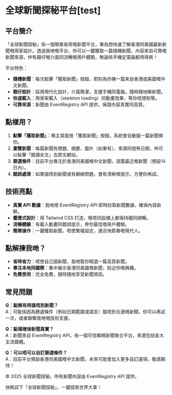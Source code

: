 # 全球新聞探秘平台[test]

## 平台簡介

「全球新聞探秘」係一個簡單易用嘅新聞平台，專為想快速了解香港同美國最新新聞嘅用家設計。透過我哋嘅平台，你可以一鍵獲取一篇隨機新聞，內容來自可靠嘅新聞來源，仲有靚仔嘅介面同流暢嘅用戶體驗，無論係手機定電腦都用得爽！

平台特色：
- **隨機新聞**：每次點擊「獲取新聞」按鈕，即刻為你揀一篇來自香港或美國嘅中文新聞。
- **靚仔設計**：採用現代化設計，介面簡潔，支援手機同電腦，隨時隨地睇新聞。
- **快速載入**：用骨架載入（skeleton loading）同動畫效果，等你唔使耐等。
- **可靠來源**：新聞由 EventRegistry API 提供，保證內容真實同高質。

## 點樣用？

1. **點擊「獲取新聞」**：喺主頁面按「獲取新聞」按鈕，系統會自動搵一篇新聞俾你。
2. **瀏覽新聞**：每篇新聞有標題、摘要、圖片（如果有）、來源同發佈日期，仲可以點擊「閱讀全文」去原文網站。
3. **篩選條件**：目前平台專注於香港同美國嘅中文新聞，涵蓋最近嘅新聞（預設14日內）。
4. **錯誤處理**：如果搵唔到新聞或有網絡問題，會有清晰嘅提示，方便你再試。

## 技術亮點

- **真實 API 數據**：我哋用 EventRegistry API 即時拉取新聞數據，確保內容新鮮。
- **響應式設計**：用 Tailwind CSS 打造，喺唔同設備上都保持靚同順暢。
- **流暢體驗**：有載入動畫同錯誤提示，畀你最佳嘅用戶體驗。
- **簡單操作**：一鍵獲取新聞，唔使繁複設定，適合快節奏嘅現代人。

## 點解揀我哋？

- **省時省力**：唔使自己搵新聞，我哋幫你精選一篇高質新聞。
- **專注本地同國際**：集中展示香港同美國嘅新聞，貼近你嘅興趣。
- **免費使用**：完全免費，隨時隨地享受新聞資訊。

## 常見問題

**Q：點解有時搵唔到新聞？**  
A：可能係因為篩選條件（例如日期範圍或語言）搵唔到合適嘅新聞。你可以再試一次，或者聯繫我哋嘅技術支援。

**Q：點樣確保新聞真實？**  
A：新聞來自 EventRegistry API，係一個可信賴嘅新聞聚合平台，來源包括各大主流媒體。

**Q：可以唔可以自訂篩選條件？**  
A：目前平台預設香港同美國嘅中文新聞，未來可能會加入更多自訂選項，敬請期待！

© 2025 全球新聞探秘。所有新聞內容由 EventRegistry API 提供。

快啲試下「全球新聞探秘」，一鍵探索世界大事！